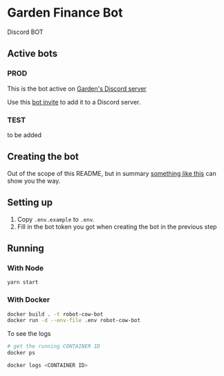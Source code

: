 # Garden Finance Bot

Discord BOT

## Active bots

### PROD

This is the bot active on [Garden's Discord server](https://discord.com/invite/Fp4ZmZZrFu)

Use this [bot invite](https://discord.com/api/oauth2/authorize?client_id=913903801033981952&permissions=2147560448&scope=bot) to add it to a Discord server.

### TEST

to be added

## Creating the bot

Out of the scope of this README, but in summary [something like this](https://www.writebots.com/discord-bot-token/) can show you the way.

## Setting up

1. Copy `.env.example` to `.env`.
2. Fill in the bot token you got when creating the bot in the previous step

## Running

### With Node

`yarn start`

### With Docker

```bash
docker build . -t robot-cow-bot
docker run -d --env-file .env robot-cow-bot
```

To see the logs

```bash
# get the running CONTAINER ID
docker ps

docker logs <CONTAINER ID>
```

